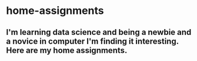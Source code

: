 # home-assignments
## I'm learning data science and being a newbie and a novice in computer I'm finding it interesting. Here are my home assignments.

